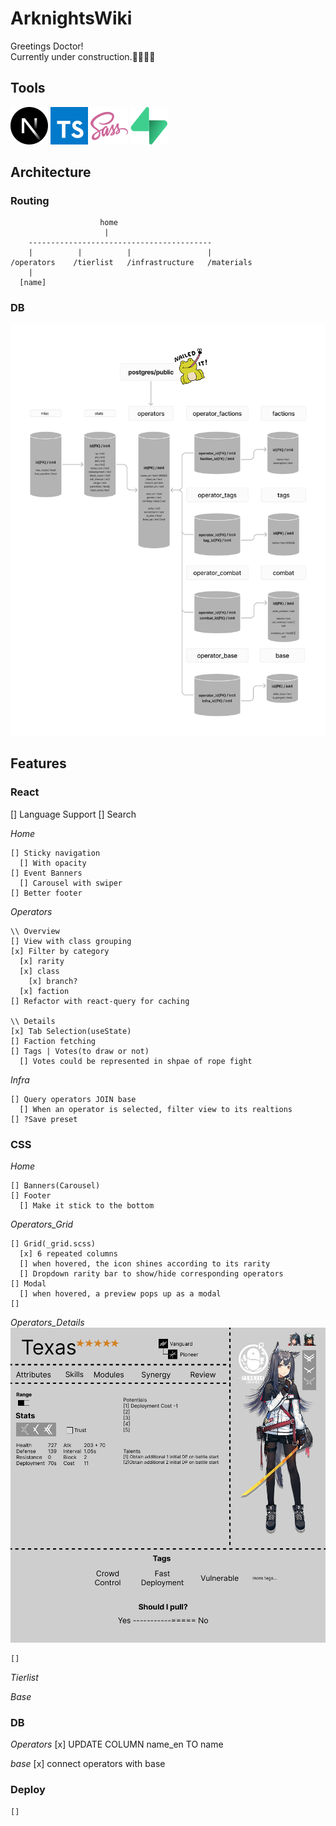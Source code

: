 # ArknightsWiki

Greetings Doctor!\
Currently under construction.👷‍♂️🔨🚧

## Tools

![Next.js](./public/docs/next-js.svg)
![Typescript](./public/docs/typescript.svg)
![Sass](./public/docs/sass.svg)
![Supabase](./public/docs/supabase.svg)

## Architecture

### Routing

```
                    home
                     |
    -----------------------------------------
    |          |          |                 |
/operators    /tierlist   /infrastructure   /materials
    |
  [name]
```

### DB

![db_flow](./public/docs/db_flow.png)

## Features

### React

[] Language Support
[] Search

_Home_

```
[] Sticky navigation
  [] With opacity
[] Event Banners
  [] Carousel with swiper
[] Better footer
```

_Operators_

```
\\ Overview
[] View with class grouping
[x] Filter by category
  [x] rarity
  [x] class
    [x] branch?
  [x] faction
[] Refactor with react-query for caching

\\ Details
[x] Tab Selection(useState)
[] Faction fetching
[] Tags | Votes(to draw or not)
  [] Votes could be represented in shpae of rope fight
```

_Infra_

```
[] Query operators JOIN base
  [] When an operator is selected, filter view to its realtions
[] ?Save preset
```

### CSS

_Home_

```
[] Banners(Carousel)
[] Footer
  [] Make it stick to the bottom
```

_Operators_Grid_

```
[] Grid(_grid.scss)
  [x] 6 repeated columns
  [] when hovered, the icon shines according to its rarity
  [] Dropdown rarity bar to show/hide corresponding operators
[] Modal
  [] when hovered, a preview pops up as a modal
[]
```

_Operators_Details_
![details_layout](./public/docs/details_layout.png)

```
[]
```

_Tierlist_

_Base_

### DB

_Operators_
[x] UPDATE COLUMN name_en TO name

_base_
[x] connect operators with base

### Deploy

```
[]
```
